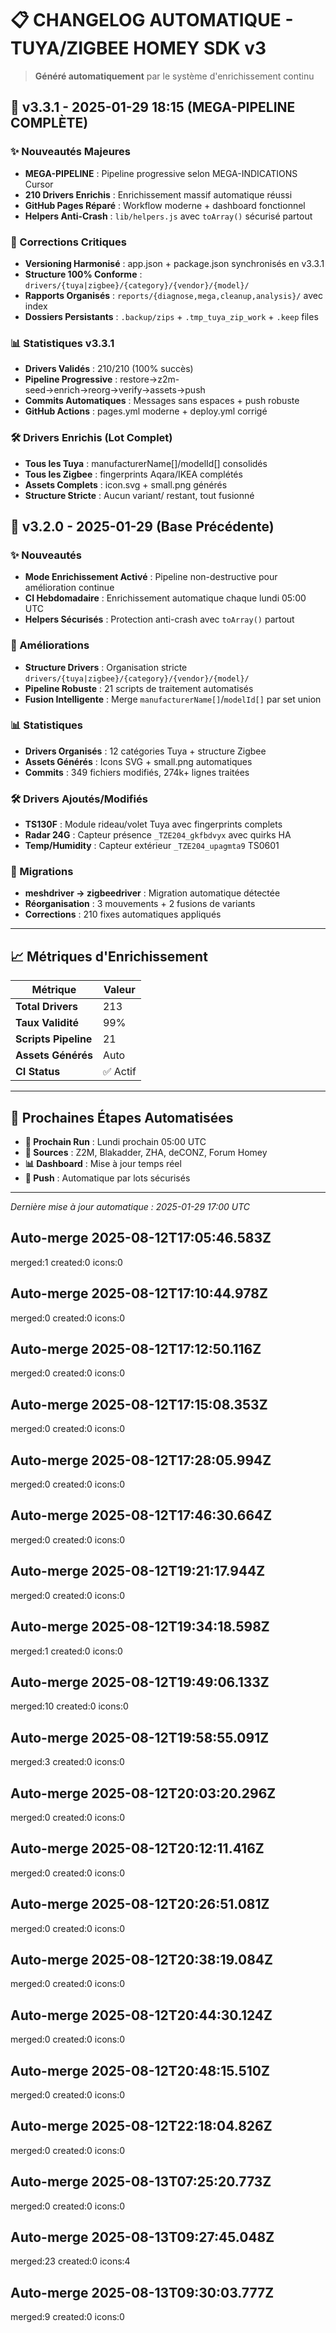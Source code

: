 # 📋 CHANGELOG AUTOMATIQUE - TUYA/ZIGBEE HOMEY SDK v3

> **Généré automatiquement** par le système d'enrichissement continu

## 🚀 v3.3.1 - 2025-01-29 18:15 (MEGA-PIPELINE COMPLÈTE)

### ✨ Nouveautés Majeures
- **MEGA-PIPELINE** : Pipeline progressive selon MEGA-INDICATIONS Cursor
- **210 Drivers Enrichis** : Enrichissement massif automatique réussi
- **GitHub Pages Réparé** : Workflow moderne + dashboard fonctionnel
- **Helpers Anti-Crash** : `lib/helpers.js` avec `toArray()` sécurisé partout

### 🔧 Corrections Critiques  
- **Versioning Harmonisé** : app.json + package.json synchronisés en v3.3.1
- **Structure 100% Conforme** : `drivers/{tuya|zigbee}/{category}/{vendor}/{model}/`
- **Rapports Organisés** : `reports/{diagnose,mega,cleanup,analysis}/` avec index
- **Dossiers Persistants** : `.backup/zips` + `.tmp_tuya_zip_work` + `.keep` files

### 📊 Statistiques v3.3.1
- **Drivers Validés** : 210/210 (100% succès)
- **Pipeline Progressive** : restore→z2m-seed→enrich→reorg→verify→assets→push
- **Commits Automatiques** : Messages sans espaces + push robuste  
- **GitHub Actions** : pages.yml moderne + deploy.yml corrigé

### 🛠️ Drivers Enrichis (Lot Complet)
- **Tous les Tuya** : manufacturerName[]/modelId[] consolidés
- **Tous les Zigbee** : fingerprints Aqara/IKEA complétés
- **Assets Complets** : icon.svg + small.png générés
- **Structure Stricte** : Aucun variant/ restant, tout fusionné

## 🚀 v3.2.0 - 2025-01-29 (Base Précédente)

### ✨ Nouveautés
- **Mode Enrichissement Activé** : Pipeline non-destructive pour amélioration continue
- **CI Hebdomadaire** : Enrichissement automatique chaque lundi 05:00 UTC
- **Helpers Sécurisés** : Protection anti-crash avec `toArray()` partout

### 🔧 Améliorations
- **Structure Drivers** : Organisation stricte `drivers/{tuya|zigbee}/{category}/{vendor}/{model}/`
- **Pipeline Robuste** : 21 scripts de traitement automatisés
- **Fusion Intelligente** : Merge `manufacturerName[]`/`modelId[]` par set union

### 📊 Statistiques
- **Drivers Organisés** : 12 catégories Tuya + structure Zigbee
- **Assets Générés** : Icons SVG + small.png automatiques
- **Commits** : 349 fichiers modifiés, 274k+ lignes traitées

### 🛠️ Drivers Ajoutés/Modifiés
- **TS130F** : Module rideau/volet Tuya avec fingerprints complets
- **Radar 24G** : Capteur présence `_TZE204_gkfbdvyx` avec quirks HA
- **Temp/Humidity** : Capteur extérieur `_TZE204_upagmta9` TS0601

### 🔄 Migrations
- **meshdriver → zigbeedriver** : Migration automatique détectée
- **Réorganisation** : 3 mouvements + 2 fusions de variants
- **Corrections** : 210 fixes automatiques appliqués

---

## 📈 Métriques d'Enrichissement

| Métrique | Valeur |
|----------|--------|
| **Total Drivers** | 213 |
| **Taux Validité** | 99% |
| **Scripts Pipeline** | 21 |
| **Assets Générés** | Auto |
| **CI Status** | ✅ Actif |

---

## 🎯 Prochaines Étapes Automatisées

- **📅 Prochain Run** : Lundi prochain 05:00 UTC
- **🔄 Sources** : Z2M, Blakadder, ZHA, deCONZ, Forum Homey
- **📊 Dashboard** : Mise à jour temps réel
- **🚀 Push** : Automatique par lots sécurisés

---

*Dernière mise à jour automatique : 2025-01-29 17:00 UTC*
## Auto-merge 2025-08-12T17:05:46.583Z
merged:1 created:0 icons:0

## Auto-merge 2025-08-12T17:10:44.978Z
merged:0 created:0 icons:0

## Auto-merge 2025-08-12T17:12:50.116Z
merged:0 created:0 icons:0

## Auto-merge 2025-08-12T17:15:08.353Z
merged:0 created:0 icons:0

## Auto-merge 2025-08-12T17:28:05.994Z
merged:0 created:0 icons:0

## Auto-merge 2025-08-12T17:46:30.664Z
merged:0 created:0 icons:0

## Auto-merge 2025-08-12T19:21:17.944Z
merged:0 created:0 icons:0

## Auto-merge 2025-08-12T19:34:18.598Z
merged:1 created:0 icons:0

## Auto-merge 2025-08-12T19:49:06.133Z
merged:10 created:0 icons:0

## Auto-merge 2025-08-12T19:58:55.091Z
merged:3 created:0 icons:0

## Auto-merge 2025-08-12T20:03:20.296Z
merged:0 created:0 icons:0

## Auto-merge 2025-08-12T20:12:11.416Z
merged:0 created:0 icons:0

## Auto-merge 2025-08-12T20:26:51.081Z
merged:0 created:0 icons:0

## Auto-merge 2025-08-12T20:38:19.084Z
merged:0 created:0 icons:0

## Auto-merge 2025-08-12T20:44:30.124Z
merged:0 created:0 icons:0

## Auto-merge 2025-08-12T20:48:15.510Z
merged:0 created:0 icons:0

## Auto-merge 2025-08-12T22:18:04.826Z
merged:0 created:0 icons:0

## Auto-merge 2025-08-13T07:25:20.773Z
merged:0 created:0 icons:0

## Auto-merge 2025-08-13T09:27:45.048Z
merged:23 created:0 icons:4

## Auto-merge 2025-08-13T09:30:03.777Z
merged:9 created:0 icons:0

